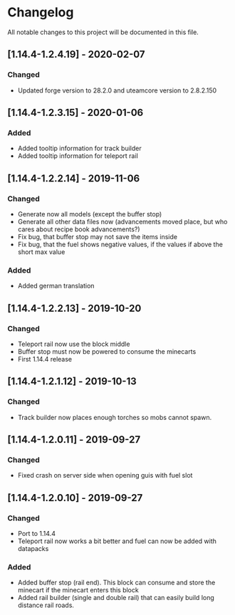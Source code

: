 # Changelog
All notable changes to this project will be documented in this file.

## [1.14.4-1.2.4.19] - 2020-02-07
### Changed
 - Updated forge version to 28.2.0 and uteamcore version to 2.8.2.150

## [1.14.4-1.2.3.15] - 2020-01-06
### Added
 - Added tooltip information for track builder
 - Added tooltip information for teleport rail

## [1.14.4-1.2.2.14] - 2019-11-06
### Changed
 - Generate now all models (except the buffer stop)
 - Generate all other data files now (advancements moved place, but who cares about recipe book advancements?)
 - Fix bug, that buffer stop may not save the items inside
 - Fix bug, that the fuel shows negative values, if the values if above the short max value
 
### Added
 - Added german translation

## [1.14.4-1.2.2.13] - 2019-10-20
### Changed
 - Teleport rail now use the block middle
 - Buffer stop must now be powered to consume the minecarts
 - First 1.14.4 release

## [1.14.4-1.2.1.12] - 2019-10-13
### Changed
 - Track builder now places enough torches so mobs cannot spawn.

## [1.14.4-1.2.0.11] - 2019-09-27
### Changed
- Fixed crash on server side when opening guis with fuel slot

## [1.14.4-1.2.0.10] - 2019-09-27
### Changed
- Port to 1.14.4
- Teleport rail now works a bit better and fuel can now be added with datapacks 

### Added
- Added buffer stop (rail end). This block can consume and store the minecart if the minecart enters this block
- Added rail builder (single and double rail) that can easily build long distance rail roads.